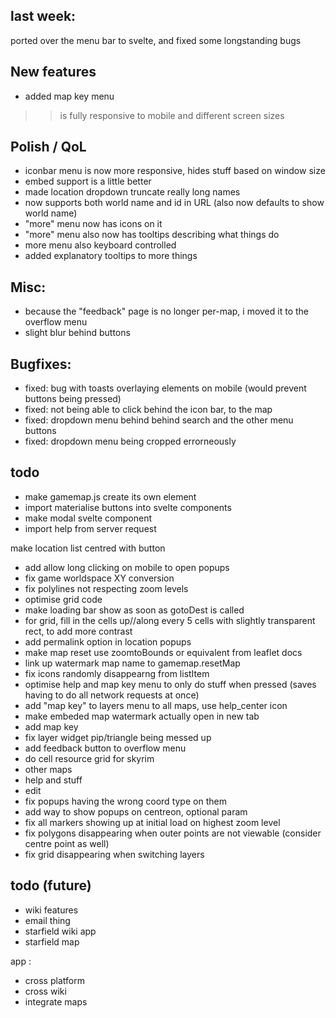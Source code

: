 ## last week:

ported over the menu bar to svelte, and fixed some longstanding bugs

## New features

- added map key menu
>> is fully responsive to mobile and different screen sizes

## Polish / QoL

- iconbar menu is now more responsive, hides stuff based on window size
- embed support is a little better
- made location dropdown truncate really long names
- now supports both world name and id in URL (also now defaults to show world name)
- "more" menu now has icons on it
- "more" menu also now has tooltips describing what things do
- more menu also keyboard controlled
- added explanatory tooltips to more things

## Misc:
- because the "feedback" page is no longer per-map, i moved it to the overflow menu
- slight blur behind buttons

## Bugfixes:

- fixed: bug with toasts overlaying elements on mobile (would prevent buttons being pressed)
- fixed: not being able to click behind the icon bar, to the map
- fixed: dropdown menu behind behind search and the other menu buttons
- fixed: dropdown menu being cropped errorneously

## todo

- make gamemap.js create its own element
- import materialise buttons into svelte components
- make modal svelte component
- import help from server request

make location list centred with button

- add allow long clicking on mobile to open popups
- fix game worldspace XY conversion
- fix polylines not respecting zoom levels
- optimise grid code
- make loading bar show as soon as gotoDest is called
- for grid, fill in the cells up//along every 5 cells with slightly transparent rect, to add more contrast
- add permalink option in location popups
- make map reset use zoomtoBounds or equivalent from leaflet docs
- link up watermark map name to gamemap.resetMap
- fix icons randomly disappearng from listItem
- optimise help and map key menu to only do stuff when pressed (saves having to do all network requests at once)
- add "map key" to layers menu to all maps, use help_center icon
- make embeded map watermark actually open in new tab
- add map key
- fix layer widget pip/triangle being messed up
- add feedback button to overflow menu
- do cell resource grid for skyrim
- other maps
- help and stuff
- edit
- fix popups having the wrong coord type on them
- add way to show popups on centreon, optional param
- fix all markers showing up at initial load on highest zoom level
- fix polygons disappearing when outer points are not viewable (consider centre point as well)
- fix grid disappearing when switching layers

## todo (future)
- wiki features
- email thing
- starfield wiki app
- starfield map

app :
- cross platform
- cross wiki
- integrate maps